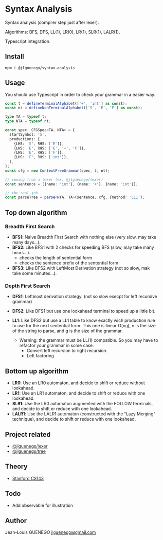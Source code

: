 # Syntax Analysis

Syntax analysis (compiler step just after lexer).

Algorithms: BFS, DFS, LL(1), LR(0), LR(1), SLR(1), LALR(1).

Typescript integration.

## Install

```
npm i @jlguenego/syntax-analysis
```

## Usage

You should use Typescript in order to check your grammar in a easier way.

```ts
const t = defineTerminalAlphabet(['+', 'int'] as const);
const nt = defineNonTerminalAlphabet(['S', 'E', 'F'] as const);

type TA = typeof t;
type NTA = typeof nt;

const spec: CFGSpec<TA, NTA> = {
  startSymbol: 'S',
  productions: [
    {LHS: 'S', RHS: ['E']},
    {LHS: 'E', RHS: ['E', '+', 'F']},
    {LHS: 'E', RHS: ['F']},
    {LHS: 'F', RHS: ['int']},
  ],
};
const cfg = new ContextFreeGrammar(spec, t, nt);

// coming from a lexer (ex: @jlguenego/lexer)
const sentence = [{name: 'int'}, {name: '+'}, {name: 'int'}];

// the real job
const parseTree = parse<NTA, TA>(sentence, cfg, {method: 'LL1');
```

## Top down algorithm

### Breadth First Search

- **BFS1**: Naive Breadth First Search with nothing else (very slow, may take many days...).
- **BFS2**: Like BFS1 with 2 checks for speeding BFS (slow, may take many hours...).
  - checks the length of sentential form
  - checks the sentence prefix of the sentential form
- **BFS3**: Like BFS2 with LeftMost Derivation strategy (not so slow, mak take some minutes...).

### Depth First Search

- **DFS1**: Leftmost derivation strategy. (not so slow execpt for left recursive grammar)
- **DFS2**: Like DFS1 but use one lookahead terminal to speed up a little bit.

- **LL1**: Like DFS2 but use a LL1 table to know exactly wich production rule to use for the next sentential form.
  This one is linear O(ng), n is the size of the string to parse, and g is the size of the grammar.
  - Warning: the grammar must be LL(1) compatible. So you may have to refactor your grammar in some case:
    - Convert left recursion to right recursion.
    - Left factoring

## Bottom up algorithm

- **LR0**: Use an LR0 automaton, and decide to shift or reduce without lookahead.
- **LR1**: Use an LR1 automaton, and decide to shift or reduce with one lookahead.
- **SLR1**: Use the LR0 automaton augmented with the FOLLOW terminals, and decide to shift or reduce with one lookahead.
- **LALR1**: Use the LALR1 automaton (constructed with the "Lazy Merging" technique), and decide to shift or reduce with one lookahead.

## Project related

- [@jlguenego/lexer](https://github.com/jlguenego/lexer)
- [@jlguenego/tree](https://github.com/jlguenego/tree)

## Theory

- [Stanford CS143](https://web.stanford.edu/class/archive/cs/cs143/cs143.1128/)

## Todo

- Add observable for illustration

## Author

Jean-Louis GUENEGO <jlguenego@gmail.com>
